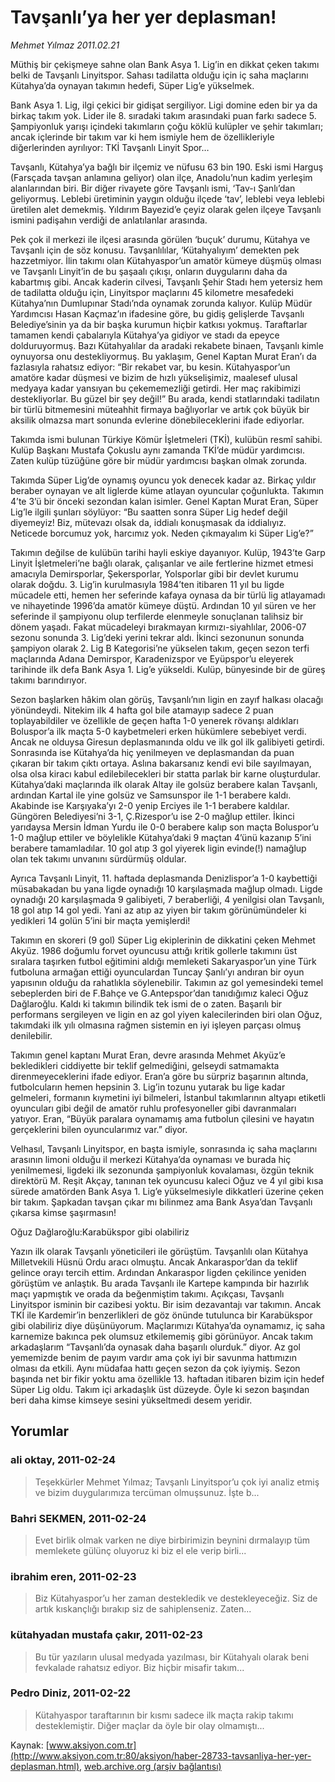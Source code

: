 # Tavşanlı’ya her yer deplasman!

*Mehmet Yılmaz 2011.02.21*

<font class="agenda2NewsSpot">
 Müthiş bir çekişmeye sahne olan Bank Asya
 <span>
 </span>
 1. Lig’in en dikkat çeken takımı belki de Tavşanlı Linyitspor. Sahası tadilatta olduğu için iç saha maçlarını Kütahya’da oynayan takımın hedefi, Süper Lig’e yükselmek.
</font>
<font class="newsDetail">
 <p>
  <p class="MsoNormal">
   Bank Asya 1. Lig, ilgi çekici bir gidişat sergiliyor. Ligi domine eden bir ya da birkaç takım yok. Lider ile 8. sıradaki takım arasındaki puan farkı sadece 5. Şampiyonluk yarışı içindeki takımların çoğu köklü kulüpler ve şehir takımları; ancak içlerinde bir takım var ki hem ismiyle hem de özellikleriyle diğerlerinden ayrılıyor: TKİ Tavşanlı Linyit Spor…
  </p>
  <p class="MsoNormal">
   Tavşanlı, Kütahya’ya bağlı bir ilçemiz ve nüfusu 63 bin 190. Eski ismi Harguş (Farsçada tavşan anlamına geliyor) olan ilçe, Anadolu’nun kadim yerleşim alanlarından biri. Bir diğer rivayete göre Tavşanlı ismi, ‘Tav-ı Şanlı’dan geliyormuş. Leblebi üretiminin yaygın olduğu ilçede ‘tav’, leblebi veya leblebi üretilen alet demekmiş. Yıldırım Bayezid’e çeyiz olarak gelen ilçeye Tavşanlı ismini padişahın verdiği de anlatılanlar arasında.
  </p>
  <p class="MsoNormal">
   Pek çok il merkezi ile ilçesi arasında görülen ‘buçuk’ durumu, Kütahya ve Tavşanlı için de söz konusu. Tavşanlılılar, ‘Kütahyalıyım’ demekten pek hazzetmiyor. İlin takımı olan Kütahyaspor’un amatör kümeye düşmüş olması ve Tavşanlı Linyit’in de bu şaşaalı çıkışı, onların duygularını daha da kabartmış gibi. Ancak kaderin cilvesi, Tavşanlı Şehir Stadı hem yetersiz hem de tadilatta olduğu için, Linyitspor maçlarını 45 kilometre mesafedeki Kütahya’nın Dumlupınar Stadı’nda oynamak zorunda kalıyor. Kulüp Müdür Yardımcısı Hasan Kaçmaz’ın ifadesine göre, bu gidiş gelişlerde Tavşanlı Belediye’sinin ya da bir başka kurumun hiçbir katkısı yokmuş. Taraftarlar tamamen kendi çabalarıyla Kütahya’ya gidiyor ve stadı da epeyce dolduruyormuş. Bazı Kütahyalılar da aradaki rekabete binaen, Tavşanlı kimle oynuyorsa onu destekliyormuş. Bu yaklaşım, Genel Kaptan Murat Eran’ı da fazlasıyla rahatsız ediyor: “Bir rekabet var, bu kesin. Kütahyaspor’un amatöre kadar düşmesi ve bizim de hızlı yükselişimiz, maalesef ulusal medyaya kadar yansıyan bu çekememezliği getirdi. Her maç rakibimizi destekliyorlar. Bu güzel bir şey değil!” Bu arada, kendi statlarındaki tadilatın bir türlü bitmemesini müteahhit firmaya bağlıyorlar ve artık çok büyük bir aksilik olmazsa mart sonunda evlerine dönebileceklerini ifade ediyorlar.
  </p>
  <p class="MsoNormal">
   Takımda ismi bulunan Türkiye Kömür İşletmeleri (TKİ), kulübün resmî sahibi. Kulüp Başkanı Mustafa Çokuslu aynı zamanda TKİ’de müdür yardımcısı. Zaten kulüp tüzüğüne göre bir müdür yardımcısı başkan olmak zorunda.
  </p>
  <p class="MsoNormal">
   Takımda Süper Lig’de oynamış oyuncu yok denecek kadar az. Birkaç yıldır beraber oynayan ve alt liglerde küme atlayan oyuncular çoğunlukta. Takımın 4’te 3’ü bir önceki sezondan kalan isimler. Genel Kaptan Murat Eran, Süper Lig’le ilgili şunları söylüyor: “Bu saatten sonra Süper Lig hedef değil diyemeyiz! Biz, mütevazı olsak da, iddialı konuşmasak da iddialıyız. Neticede borcumuz yok, harcımız yok. Neden çıkmayalım ki Süper Lig’e?”
  </p>
  <p class="MsoNormal">
   Takımın değilse de kulübün tarihi hayli eskiye dayanıyor. Kulüp, 1943’te Garp Linyit İşletmeleri’ne bağlı olarak, çalışanlar ve aile fertlerine hizmet etmesi amacıyla Demirsporlar, Şekersporlar, Yolsporlar gibi bir devlet kurumu olarak doğdu. 3. Lig’in kurulmasıyla 1984’ten itibaren 11 yıl bu ligde mücadele etti, hemen her seferinde kafaya oynasa da bir türlü lig atlayamadı ve nihayetinde 1996’da amatör kümeye düştü. Ardından 10 yıl süren ve her seferinde il şampiyonu olup terfilerde elenmeyle sonuçlanan talihsiz bir dönem yaşadı. Fakat mücadeleyi bırakmayan kırmızı-siyahlılar, 2006-07 sezonu sonunda 3. Lig’deki yerini tekrar aldı. İkinci sezonunun sonunda şampiyon olarak 2. Lig B Kategorisi’ne yükselen takım, geçen sezon terfi maçlarında Adana Demirspor, Karadenizspor ve Eyüpspor’u eleyerek tarihinde ilk defa Bank Asya 1. Lig’e yükseldi. Kulüp, bünyesinde bir de güreş takımı barındırıyor.
  </p>
  <p class="MsoNormal">
   Sezon başlarken hâkim olan görüş, Tavşanlı’nın ligin en zayıf halkası olacağı yönündeydi. Nitekim ilk 4 hafta gol bile atamayıp sadece 2 puan toplayabildiler ve özellikle de geçen hafta 1-0 yenerek rövanşı aldıkları Boluspor’a ilk maçta 5-0 kaybetmeleri erken hükümlere sebebiyet verdi. Ancak ne olduysa Giresun deplasmanında oldu ve ilk gol ilk galibiyeti getirdi. Sonrasında ise Kütahya’da hiç yenilmeyen ve deplasmandan da puan çıkaran bir takım çıktı ortaya. Aslına bakarsanız kendi evi bile sayılmayan, olsa olsa kiracı kabul edilebilecekleri bir statta parlak bir karne oluşturdular. Kütahya’daki maçlarında ilk olarak Altay ile golsüz berabere kalan Tavşanlı, ardından Kartal ile yine golsüz ve Samsunspor ile 1-1 berabere kaldı. Akabinde ise Karşıyaka’yı 2-0 yenip Erciyes ile 1-1 berabere kaldılar. Güngören Belediyesi’ni 3-1, Ç.Rizespor’u ise 2-0 mağlup ettiler. İkinci yarıdaysa Mersin İdman Yurdu ile 0-0 berabere kalıp son maçta Boluspor’u 1-0 mağlup ettiler ve böylelikle Kütahya’daki 9 maçtan 4’ünü kazanıp 5’ini berabere tamamladılar. 10 gol atıp 3 gol yiyerek ligin evinde(!) namağlup olan tek takımı unvanını sürdürmüş oldular.
  </p>
  <p class="MsoNormal">
   Ayrıca Tavşanlı Linyit, 11. haftada deplasmanda Denizlispor’a 1-0 kaybettiği müsabakadan bu yana ligde oynadığı 10 karşılaşmada mağlup olmadı. Ligde oynadığı 20 karşılaşmada 9 galibiyeti, 7 beraberliği, 4 yenilgisi olan Tavşanlı, 18 gol atıp 14 gol yedi. Yani az atıp az yiyen bir takım görünümündeler ki yedikleri 14 golün 5’ini bir maçta yemişlerdi!
  </p>
  <p class="MsoNormal">
   Takımın en skoreri (9 gol) Süper Lig ekiplerinin de dikkatini çeken Mehmet Akyüz. 1986 doğumlu forvet oyuncusu attığı kritik gollerle takımını üst sıralara taşırken futbol eğitimini aldığı memleketi Sakaryaspor’un yine Türk futboluna armağan ettiği oyunculardan Tuncay Şanlı’yı andıran bir oyun yapısının olduğu da rahatlıkla söylenebilir. Takımın az gol yemesindeki temel sebeplerden biri de F.Bahçe ve G.Antepspor’dan tanıdığımız kaleci Oğuz Dağlaroğlu. Kaldı ki takımın bilindik tek ismi de o zaten. Başarılı bir performans sergileyen ve ligin en az gol yiyen kalecilerinden biri olan Oğuz, takımdaki ilk yılı olmasına rağmen sistemin en iyi işleyen parçası olmuş denilebilir.
  </p>
  <p class="MsoNormal">
   Takımın genel kaptanı Murat Eran, devre arasında Mehmet Akyüz’e bekledikleri ciddiyette bir teklif gelmediğini, gelseydi satmamakta direnmeyeceklerini ifade ediyor. Eran’a göre bu sürpriz başarının altında, futbolcuların hemen hepsinin 3. Lig’in tozunu yutarak bu lige kadar gelmeleri, formanın kıymetini iyi bilmeleri, İstanbul takımlarının altyapı etiketli oyuncuları gibi değil de amatör ruhlu profesyoneller gibi davranmaları yatıyor. Eran, “Büyük paralara oynamamış ama futbolun çilesini ve hayatın gerçeklerini bilen oyuncularımız var.” diyor.
  </p>
  <p class="MsoNormal">
   Velhasıl, Tavşanlı Linyitspor, en başta ismiyle, sonrasında iç saha maçlarını arasının limoni olduğu il merkezi Kütahya’da oynaması ve burada hiç yenilmemesi, ligdeki ilk sezonunda şampiyonluk kovalaması, özgün teknik direktörü M. Reşit Akçay, tanınan tek oyuncusu kaleci Oğuz ve 4 yıl gibi kısa sürede amatörden Bank Asya 1. Lig’e yükselmesiyle dikkatleri üzerine çeken bir takım. Şapkadan tavşan çıkar mı bilinmez ama Bank Asya’dan Tavşanlı çıkarsa kimse şaşırmasın!
  </p>
  <p class="MsoNormal">
  </p>
  <p class="MsoNormal">
   Oğuz Dağlaroğlu:Karabükspor gibi olabiliriz
  </p>
  <p class="MsoNormal">
   Yazın ilk olarak Tavşanlı yöneticileri ile görüştüm. Tavşanlılı olan Kütahya Milletvekili Hüsnü Ordu aracı olmuştu. Ancak Ankaraspor’dan da teklif gelince orayı tercih ettim. Ardından Ankaraspor ligden çekilince yeniden görüştüm ve anlaştık. Bu arada Tavşanlı ile Kartepe kampında bir hazırlık maçı yapmıştık ve orada da beğenmiştim takımı. Açıkçası, Tavşanlı Linyitspor isminin bir cazibesi yoktu. Bir isim dezavantajı var takımın. Ancak TKİ ile Kardemir’in benzerlikleri de göz önünde tutulunca bir Karabükspor gibi olabiliriz diye düşünüyorum. Maçlarımızı Kütahya’da oynamamız, iç saha karnemize bakınca pek olumsuz etkilememiş gibi görünüyor. Ancak takım arkadaşlarım “Tavşanlı’da oynasak daha başarılı olurduk.” diyor. Az gol yememizde benim de payım vardır ama çok iyi bir savunma hattımızın olması da etkili. Aynı müdafaa hattı geçen sezon da çok iyiymiş. Sezon başında net bir fikir yoktu ama özellikle 13. haftadan itibaren bizim için hedef Süper Lig oldu. Takım içi arkadaşlık üst düzeyde. Öyle ki sezon başından beri daha kimse kimseye sesini yükseltmedi desem yeridir.
  </p>
 </p>
</font>

## Yorumlar

### ali oktay, 2011-02-24
> Teşekkürler Mehmet Yılmaz; Tavşanlı Linyitspor’u çok iyi analiz etmiş ve bizim duygularımıza tercüman olmuşsunuz. İşte b...

### Bahri SEKMEN, 2011-02-24
> Evet birlik olmak varken ne diye birbirimizin beynini dırmalayıp tüm memlekete gülünç oluyoruz ki biz el ele verip birli...

### ibrahim eren, 2011-02-23
> Biz Kütahyaspor’u her zaman destekledik ve destekleyeceğiz. Siz de artık kıskançlığı bırakıp siz de sahiplenseniz. Zaten...

### kütahyadan mustafa çakır, 2011-02-23
> Bu tür yazıların ulusal medyada yazılması, bir Kütahyalı olarak beni fevkalade rahatsız ediyor. Biz hiçbir misafir takım...

### Pedro Diniz, 2011-02-22
> Kütahyaspor taraftarının bir kısmı sadece ilk maçta rakip takımı desteklemiştir. Diğer maçlar da öyle bir olay olmamıştı...

Kaynak: [www.aksiyon.com.tr](http://www.aksiyon.com.tr:80/aksiyon/haber-28733-tavsanliya-her-yer-deplasman.html), [web.archive.org (arşiv bağlantısı)](http://web.archive.org/web/20110226103649/http://www.aksiyon.com.tr:80/aksiyon/haber-28733-tavsanliya-her-yer-deplasman.html)
